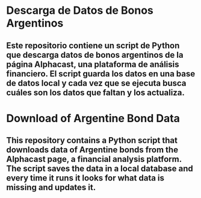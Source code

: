 # Descarga de Datos de Bonos Argentinos

 ## Este repositorio contiene un script de Python que descarga datos de bonos argentinos de la página Alphacast, una plataforma de análisis financiero. El script guarda los datos en una base de datos local y cada vez que se ejecuta busca cuáles son los datos que faltan y los actualiza.

# Download of Argentine Bond Data

## This repository contains a Python script that downloads data of Argentine bonds from the Alphacast page, a financial analysis platform. The script saves the data in a local database and every time it runs it looks for what data is missing and updates it.
